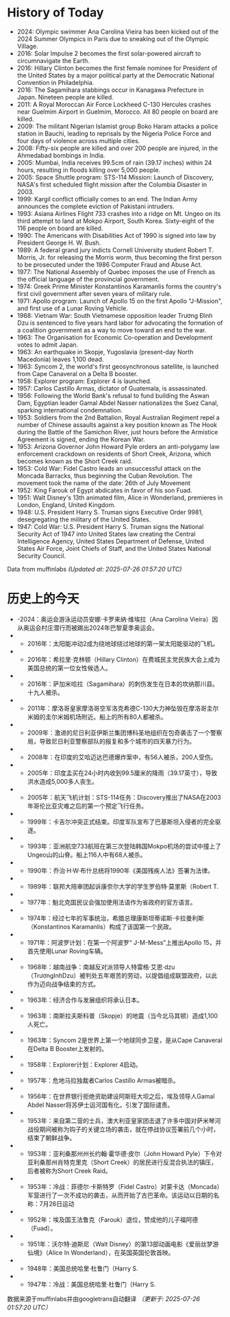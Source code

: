 # History of Today 

- 2024: Olympic swimmer Ana Carolina Vieira has been kicked out of the 2024 Summer Olympics in Paris due to sneaking out of the Olympic Village.
- 2016: Solar Impulse 2 becomes the first solar-powered aircraft to circumnavigate the Earth.
- 2016: Hillary Clinton becomes the first female nominee for President of the United States by a major political party at the Democratic National Convention in Philadelphia.
- 2016: The Sagamihara stabbings occur in Kanagawa Prefecture in Japan. Nineteen people are killed.
- 2011: A Royal Moroccan Air Force Lockheed C-130 Hercules crashes near Guelmim Airport in Guelmim, Morocco. All 80 people on board are killed.
- 2009: The militant Nigerian Islamist group Boko Haram attacks a police station in Bauchi, leading to reprisals by the Nigeria Police Force and four days of violence across multiple cities.
- 2008: Fifty-six people are killed and over 200 people are injured, in the Ahmedabad bombings in India.
- 2005: Mumbai, India receives 99.5cm of rain (39.17 inches) within 24 hours, resulting in floods killing over 5,000 people.
- 2005: Space Shuttle program: STS-114 Mission: Launch of Discovery, NASA's first scheduled flight mission after the Columbia Disaster in 2003.
- 1999: Kargil conflict officially comes to an end. The Indian Army announces the complete eviction of Pakistani intruders.
- 1993: Asiana Airlines Flight 733 crashes into a ridge on Mt. Ungeo on its third attempt to land at Mokpo Airport, South Korea. Sixty-eight of the 116 people on board are killed.
- 1990: The Americans with Disabilities Act of 1990 is signed into law by President George H. W. Bush.
- 1989: A federal grand jury indicts Cornell University student Robert T. Morris, Jr. for releasing the Morris worm, thus becoming the first person to be prosecuted under the 1986 Computer Fraud and Abuse Act.
- 1977: The National Assembly of Quebec imposes the use of French as the official language of the provincial government.
- 1974: Greek Prime Minister Konstantinos Karamanlis forms the country's first civil government after seven years of military rule.
- 1971: Apollo program: Launch of Apollo 15 on the first Apollo "J-Mission", and first use of a Lunar Roving Vehicle.
- 1968: Vietnam War: South Vietnamese opposition leader Trương Đình Dzu is sentenced to five years hard labor for advocating the formation of a coalition government as a way to move toward an end to the war.
- 1963: The Organisation for Economic Co-operation and Development votes to admit Japan.
- 1963: An earthquake in Skopje, Yugoslavia (present-day North Macedonia) leaves 1,100 dead.
- 1963: Syncom 2, the world's first geosynchronous satellite, is launched from Cape Canaveral on a Delta B booster.
- 1958: Explorer program: Explorer 4 is launched.
- 1957: Carlos Castillo Armas, dictator of Guatemala, is assassinated.
- 1956: Following the World Bank's refusal to fund building the Aswan Dam, Egyptian leader Gamal Abdel Nasser nationalizes the Suez Canal, sparking international condemnation.
- 1953: Soldiers from the 2nd Battalion, Royal Australian Regiment repel a number of Chinese assaults against a key position known as The Hook during the Battle of the Samichon River, just hours before the Armistice Agreement is signed, ending the Korean War.
- 1953: Arizona Governor John Howard Pyle orders an anti-polygamy law enforcement crackdown on residents of Short Creek, Arizona, which becomes known as the Short Creek raid.
- 1953: Cold War: Fidel Castro leads an unsuccessful attack on the Moncada Barracks, thus beginning the Cuban Revolution. The movement took the name of the date: 26th of July Movement
- 1952: King Farouk of Egypt abdicates in favor of his son Fuad.
- 1951: Walt Disney's 13th animated film, Alice in Wonderland, premieres in London, England, United Kingdom.
- 1948: U.S. President Harry S. Truman signs Executive Order 9981, desegregating the military of the United States.
- 1947: Cold War: U.S. President Harry S. Truman signs the National Security Act of 1947 into United States law creating the Central Intelligence Agency, United States Department of Defense, United States Air Force, Joint Chiefs of Staff, and the United States National Security Council.

Data from muffinlabs
*(Updated at: 2025-07-26 01:57:20 UTC)*

# 历史上的今天 

- -2024：奥运会游泳运动员安娜·卡罗来纳·维埃拉（Ana Carolina Vieira）因从奥运会村庄潜行而被踢出2024年巴黎夏季奥运会。
- -  2016年：太阳能冲动2成为绕地球绕过地球的第一架太阳能驱动的飞机。
- -  2016年：希拉里·克林顿（Hillary Clinton）在费城民主党民族大会上成为美国总统的第一位女性候选人。
- -  2016年：萨加米哈拉（Sagamihara）的刺伤发生在日本的坎纳那川县。十九人被杀。
- -  2011年：摩洛哥皇家摩洛哥空军洛克希德C-130大力神坠毁在摩洛哥圭尔米姆的圭尔米姆机场附近。船上的所有80人都被杀。
- -  2009年：激进的尼日利亚伊斯兰集团博科圣地组织在包奇袭击了一个警察局，导致尼日利亚警察部队的报复和多个城市的四天暴力行为。
- -  2008年：在印度的艾哈迈达巴德爆炸案中，有56人被杀，200人受伤。
- -  2005年：印度孟买在24小时内收到99.5厘米的降雨（39.17英寸），导致洪水造成5,000多人丧生。
- -  2005年：航天飞机计划：STS-114任务：Discovery推出了NASA在2003年哥伦比亚灾难之后的第一个预定飞行任务。
- -  1999年：卡吉尔冲突正式结束。印度军队宣布了巴基斯坦入侵者的完全驱逐。
- -  1993年：亚洲航空733航班在第三次登陆韩国Mokpo机场的尝试中撞上了Ungeo山的山脊。船上116人中有68人被杀。
- -  1990年：乔治·H·W·布什总统将1990年《美国残疾人法》签署为法律。
- -  1989年：联邦大陪审团起诉康奈尔大学的学生罗伯特·莫里斯（Robert T.
- -  1977年：魁北克国民议会强加使用法语作为省政府的官方语言。
- -  1974年：经过七年的军事统治，希腊总理康斯坦蒂诺斯·卡拉曼利斯（Konstantinos Karamanlis）构成了该国第一个民政。
- -  1971年：阿波罗计划：在第一个阿波罗“ J-M-Mess”上推出Apollo 15，并首先使用Lunar Roving车辆。
- -  1968年：越南战争：南越反对派领导人特雷格·艾恩·dzu（TrươngInhDzu）被判处五年艰苦的劳动，以提倡组成联盟政府，以此作为迈向战争结束的方式。
- -  1963年：经济合作与发展组织将承认日本。
- -  1963年：南斯拉夫斯科普（Skopje）的地震（当今北马其顿）造成1,100人死亡。
- -  1963年：Syncom 2是世界上第一个地球同步卫星，是从Cape Canaveral在Delta B Booster上发射的。
- -  1958年：Explorer计划：Explorer 4启动。
- -  1957年：危地马拉独裁者Carlos Castillo Armas被暗杀。
- -  1956年：在世界银行拒绝资助建设阿斯旺大坝之后，埃及领导人Gamal Abdel Nasser将苏伊士运河国有化，引发了国际谴责。
- -  1953年：来自第二营的士兵，澳大利亚皇家团击退了许多中国对萨米琴河战役期间被称为钩子的关键立场的袭击，就在停战协议签署前几个小时，结束了朝鲜战争。
- -  1953年：亚利桑那州州长约翰·霍华德·皮尔（John Howard Pyle）下令对亚利桑那州肖特克里克（Short Creek）的居民进行反混合执法的镇压，后者被称为Short Creek Raid。
- -  1953年：冷战：菲德尔·卡斯特罗（Fidel Castro）对蒙卡达（Moncada）军营进行了一次不成功的袭击，从而开始了古巴革命。该运动以日期的名称：7月26日运动
- -  1952年：埃及国王法鲁克（Farouk）退位，赞成他的儿子福阿德（Fuad）。
- -  1951年：沃尔特·迪斯尼（Walt Disney）的第13部动画电影《爱丽丝梦游仙境》（Alice In Wonderland），在英国英国伦敦首映。
- -  1948年：美国总统哈里·杜鲁门（Harry S.
- -  1947年：冷战：美国总统哈里·杜鲁门（Harry S.

数据来源于muffinlabs并由googletrans自动翻译
*（更新于: 2025-07-26 01:57:20 UTC）*